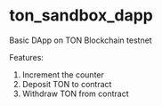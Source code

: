# ton_sandbox_dapp
Basic DApp on TON Blockchain testnet

Features:
1) Increment the counter
2) Deposit TON to contract
3) Withdraw TON from contract